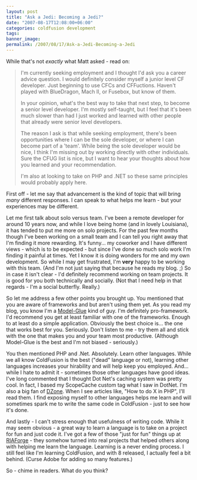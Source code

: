 ```yaml
---
layout: post
title: "Ask a Jedi: Becoming a Jedi?"
date: "2007-08-17T12:08:00+06:00"
categories: coldfusion development 
tags: 
banner_image: 
permalink: /2007/08/17/Ask-a-Jedi-Becoming-a-Jedi
---
```


While that's not <i>exactly</i> what Matt asked - read on:

<blockquote>
I'm currently seeking employment and I thought I'd ask you a career advice question.  I would definitely consider myself a junior level CF developer.  Just beginning to use CFCs and CFFuctions.  Haven't played with BlueDragon, Mach II, or Fusebox, but know of them.

In your opinion, what's the best way to take that next step, to become a senior level developer.  I'm mostly self-taught, but I feel that it's been much slower than had I just worked
and learned with other people that already were senior level developers.

The reason I ask is that while seeking employment, there's been opportunities where I can be the sole developer, or where I can become part of a 'team'.  While being the sole developer would be nice, I think I'm missing out by working
directly with other individuals.  Sure the CFUG list is nice, but I want to hear your thoughts about how you learned and your recommendation.

I'm also at looking to take on PHP and .NET so these same principles would probably apply here.
</blockquote>
<!--more-->
First off - let me say that advancement is the kind of topic that will bring <i>many</i> different responses. I can speak to what helps me learn - but your experiences may be different.

Let me first talk about solo versus team. I've been a remote developer for around 10 years now, and while I love being home (and in lovely Louisiana), it has tended to put me more on solo projects. For the past few months though I've been working on a small team and I can tell you right away that I'm finding it more rewarding. It's funny... my coworker and I have different views - which is to be expected - but since I've done so much solo work I'm finding it painful at times. Yet I know it is doing wonders for me and my own development. So while I may get frustrated, I'm <b>very</b> happy to be working with this team. (And I'm not just saying that because he reads my blog. ;) So in case it isn't clear - I'd definitely recommend working on team projects. It is good for you both technically and socially. (Not that I need help in that regards - I'm a social butterfly. Really.)

So let me address a few other points you brought up. You mentioned that you are aware of frameworks and but aren't using them yet. As you read my blog, you know I'm a <a href="http://www.model-glue.com">Model-Glue</a> kind of guy. I'm definitely pro-framework. I'd recommend you get at least familiar with one of the frameworks. Enough to at least do a simple application. Obviously the best choice is... the one that works best for you. Seriously. Don't listen to me - try them all and stick with the one that makes you and your team most productive. (Although Model-Glue is the best and I'm not biased - seriously.)

You then mentioned PHP and .Net. Absolutely. Learn other languages. While we all know ColdFusion is the best ("dead" language or not), learning other languages increases your hirability and will help keep you employed. And... while I hate to admit it - sometimes those other languages have good ideas. I've long commented that I thought Dot Net's caching system was pretty cool. In fact, I based my ScopeCache custom tag what I saw in DotNet. I'm also a big fan of <a href="http://www.dzone.com/">DZone</a>. When I see articles like, "How to do X in PHP", I'll read them. I find exposing myself to other languages helps me learn and will sometimes spark me to write the same code in ColdFusion - just to see how it's done.

And lastly - I can't stress enough that usefulness of writing code. While it may seem obvious - a great way to learn a language is to take on a project for fun and just code it. I've got a few of those "just for fun" things up at <a href="http://www.riaforge.org">RIAForge</a> - they somehow turned into real projects that helped others along with helping me learn the language. Learning is a never ending process. I still feel like I'm learning ColdFusion, and with 8 released, I actually feel a bit behind. (Curse Adobe for adding so many features.)

So - chime in readers. What do you think?